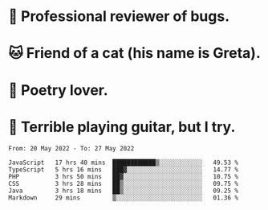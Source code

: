 # 🐛 Professional reviewer of bugs.
# 🐱 Friend of a cat (his name is Greta).
# 📜 Poetry lover.
# 🎸 Terrible playing guitar, but I try.

<!--START_SECTION:waka-->

```text
From: 20 May 2022 - To: 27 May 2022

JavaScript   17 hrs 40 mins  ████████████▒░░░░░░░░░░░░   49.53 %
TypeScript   5 hrs 16 mins   ███▓░░░░░░░░░░░░░░░░░░░░░   14.77 %
PHP          3 hrs 50 mins   ██▓░░░░░░░░░░░░░░░░░░░░░░   10.75 %
CSS          3 hrs 28 mins   ██▒░░░░░░░░░░░░░░░░░░░░░░   09.75 %
Java         3 hrs 18 mins   ██▒░░░░░░░░░░░░░░░░░░░░░░   09.25 %
Markdown     29 mins         ▒░░░░░░░░░░░░░░░░░░░░░░░░   01.36 %
```

<!--END_SECTION:waka-->
